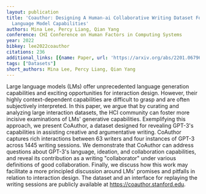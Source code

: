 ```yaml
---
layout: publication
title: 'Coauthor: Designing A Human-ai Collaborative Writing Dataset For Exploring
  Language Model Capabilities'
authors: Mina Lee, Percy Liang, Qian Yang
conference: CHI Conference on Human Factors in Computing Systems
year: 2022
bibkey: lee2022coauthor
citations: 236
additional_links: [{name: Paper, url: 'https://arxiv.org/abs/2201.06796'}]
tags: ["Datasets"]
short_authors: Mina Lee, Percy Liang, Qian Yang
---
```

Large language models (LMs) offer unprecedented language generation
capabilities and exciting opportunities for interaction design. However, their
highly context-dependent capabilities are difficult to grasp and are often
subjectively interpreted. In this paper, we argue that by curating and
analyzing large interaction datasets, the HCI community can foster more
incisive examinations of LMs' generative capabilities. Exemplifying this
approach, we present CoAuthor, a dataset designed for revealing GPT-3's
capabilities in assisting creative and argumentative writing. CoAuthor captures
rich interactions between 63 writers and four instances of GPT-3 across 1445
writing sessions. We demonstrate that CoAuthor can address questions about
GPT-3's language, ideation, and collaboration capabilities, and reveal its
contribution as a writing "collaborator" under various definitions of good
collaboration. Finally, we discuss how this work may facilitate a more
principled discussion around LMs' promises and pitfalls in relation to
interaction design. The dataset and an interface for replaying the writing
sessions are publicly available at https://coauthor.stanford.edu.